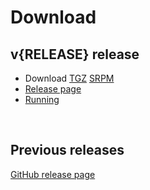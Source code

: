 # Download

## v{RELEASE} release

* Download [TGZ](https://github.com/openucx/ucx/releases/download/v{RELEASE}/ucx-{RELEASE}.tar.gz) [SRPM](https://github.com/openucx/ucx/releases/download/v{RELEASE}/ucx-{RELEASE}-1.fc30.src.rpm)
* [Release page](https://github.com/openucx/ucx/releases/tag/v{RELEASE})
* [Running](running)

<br/>

## Previous releases

[GitHub release page](https://github.com/openucx/ucx/releases)
